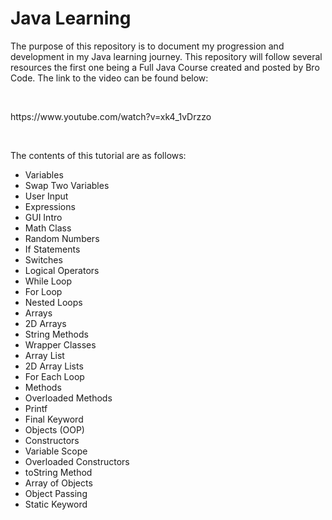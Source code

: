 <h1>Java Learning</h1>

<p>The purpose of this repository is to document my progression and development in my Java learning journey. This repository will follow several resources the first one being a Full Java Course created and posted by Bro Code. The link to the video can be found below:</p>
<br>
<p>https://www.youtube.com/watch?v=xk4_1vDrzzo</p>
<br>
<p>The contents of this tutorial are as follows:</p>
<ul>
  <li>Variables</li>
  <li>Swap Two Variables</li>
  <li>User Input</li>
  <li>Expressions</li>
  <li>GUI Intro</li>
  <li>Math Class</li>
  <li>Random Numbers</li>
  <li>If Statements</li>
  <li>Switches</li>
  <li>Logical Operators</li>
  <li>While Loop</li>
  <li>For Loop</li>
  <li>Nested Loops</li>
  <li>Arrays</li>
  <li>2D Arrays</li>
  <li>String Methods</li>
  <li>Wrapper Classes</li>
  <li>Array List</li>
  <li>2D Array Lists</li>
  <li>For Each Loop</li>
  <li>Methods</li>
  <li>Overloaded Methods</li>
  <li>Printf</li>
  <li>Final Keyword</li>
  <li>Objects (OOP)</li>
  <li>Constructors</li>
  <li>Variable Scope</li>
  <li>Overloaded Constructors</li>
  <li>toString Method</li>
  <li>Array of Objects</li>
  <li>Object Passing</li>
  <li>Static Keyword</li>
</ul>
